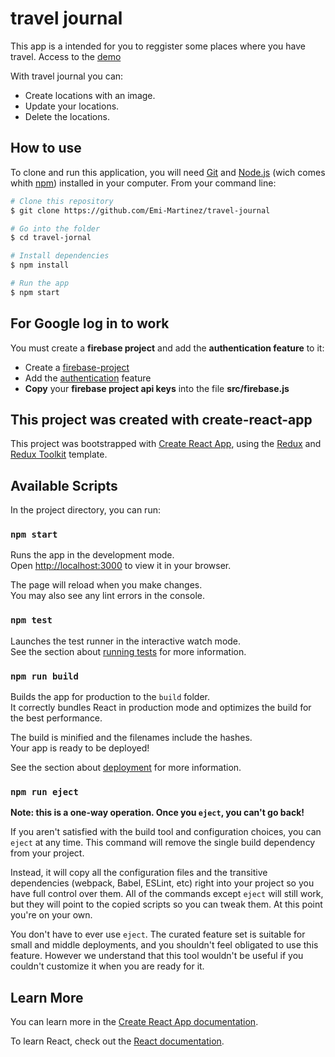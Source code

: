 # travel journal
This app is a intended for you to reggister some places where you have travel.
Access to the [demo](https://travel-journal-f0167.firebaseapp.com/)

With travel journal you can:
* Create locations with an image.
* Update your locations.
* Delete the locations.


## How to use
To clone and run this application, you will need [Git](https://git-scm.com/) and [Node.js](https://nodejs.org/en/download/) (wich comes whith [npm](https://www.npmjs.com/)) installed in your computer.
From your command line:
```bash
# Clone this repository
$ git clone https://github.com/Emi-Martinez/travel-journal

# Go into the folder
$ cd travel-jornal

# Install dependencies
$ npm install

# Run the app
$ npm start
```

## For Google log in to work
You must create a **firebase project** and add the **authentication feature** to it:
* Create a [firebase-project](https://firebase.google.com/docs/web/setup#create-project)
* Add the [authentication](https://firebase.google.com/docs/auth/web/google-signin#before_you_begin) feature
* **Copy** your **firebase project api keys** into the file **src/firebase.js**


## This project was created with create-react-app

This project was bootstrapped with [Create React App](https://github.com/facebook/create-react-app), using the [Redux](https://redux.js.org/) and [Redux Toolkit](https://redux-toolkit.js.org/) template.

## Available Scripts

In the project directory, you can run:

### `npm start`

Runs the app in the development mode.\
Open [http://localhost:3000](http://localhost:3000) to view it in your browser.

The page will reload when you make changes.\
You may also see any lint errors in the console.

### `npm test`

Launches the test runner in the interactive watch mode.\
See the section about [running tests](https://facebook.github.io/create-react-app/docs/running-tests) for more information.

### `npm run build`

Builds the app for production to the `build` folder.\
It correctly bundles React in production mode and optimizes the build for the best performance.

The build is minified and the filenames include the hashes.\
Your app is ready to be deployed!

See the section about [deployment](https://facebook.github.io/create-react-app/docs/deployment) for more information.

### `npm run eject`

**Note: this is a one-way operation. Once you `eject`, you can't go back!**

If you aren't satisfied with the build tool and configuration choices, you can `eject` at any time. This command will remove the single build dependency from your project.

Instead, it will copy all the configuration files and the transitive dependencies (webpack, Babel, ESLint, etc) right into your project so you have full control over them. All of the commands except `eject` will still work, but they will point to the copied scripts so you can tweak them. At this point you're on your own.

You don't have to ever use `eject`. The curated feature set is suitable for small and middle deployments, and you shouldn't feel obligated to use this feature. However we understand that this tool wouldn't be useful if you couldn't customize it when you are ready for it.

## Learn More

You can learn more in the [Create React App documentation](https://facebook.github.io/create-react-app/docs/getting-started).

To learn React, check out the [React documentation](https://reactjs.org/).
